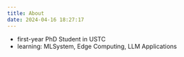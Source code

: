 ```yaml
---
title: About
date: 2024-04-16 18:27:17
---
```


- first-year PhD Student in USTC
- learning: MLSystem, Edge Computing, LLM Applications
